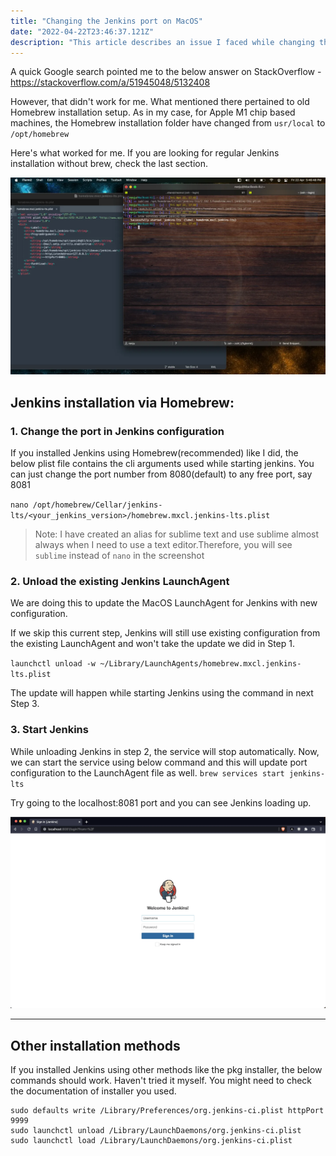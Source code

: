 ```yaml
---
title: "Changing the Jenkins port on MacOS"
date: "2022-04-22T23:46:37.121Z"
description: "This article describes an issue I faced while changing the port for home-brew installed Jenkins LTS on MacOS specifically on Apple M1 chip and how to fix it"
---
```


A quick Google search pointed me to the below answer on StackOverflow - https://stackoverflow.com/a/51945048/5132408

However, that didn't work for me. What mentioned there pertained to old Homebrew installation setup. As in my case, for Apple M1 chip based machines, the Homebrew installation folder have changed from `usr/local` to `/opt/homebrew`

Here's what worked for me. If you are looking for regular Jenkins installation without brew, check the last section.

![Changing Jenkins port for brew installation](./change_jenkins_port_brew-iterm.webp)

## Jenkins installation via Homebrew:

### 1. Change the port in Jenkins configuration
If you installed Jenkins using Homebrew(recommended) like I did, the below plist file contains the cli arguments used while starting jenkins. You can just change the port number from 8080(default) to any free port, say 8081

`nano /opt/homebrew/Cellar/jenkins-lts/<your_jenkins_version>/homebrew.mxcl.jenkins-lts.plist`

> Note: I have created an alias for sublime text and use sublime almost always when I need to use a text editor.Therefore, you will see `sublime` instead of `nano` in the screenshot

### 2. Unload the existing Jenkins LaunchAgent
We are doing this to update the MacOS LaunchAgent for Jenkins with new configuration.

If we skip this current step, Jenkins will still use existing configuration from the existing LaunchAgent and won't take the update we did in Step 1.

`launchctl unload -w ~/Library/LaunchAgents/homebrew.mxcl.jenkins-lts.plist`

The update will happen while starting Jenkins using the command in next Step 3. 

### 3. Start Jenkins
While unloading Jenkins in step 2, the service will stop automatically. Now, we can start the service using below command and this will update port configuration to the LaunchAgent file as well.
`brew services start jenkins-lts`

Try going to the localhost:8081 port and you can see Jenkins loading up.

![Jenkins login page](./jenkins_login_page.webp)

---
## Other installation methods
If you installed Jenkins using other methods like the pkg installer, the below commands should work. Haven't tried it myself. You might need to check the documentation of installer you used.
```
sudo defaults write /Library/Preferences/org.jenkins-ci.plist httpPort 9999
sudo launchctl unload /Library/LaunchDaemons/org.jenkins-ci.plist
sudo launchctl load /Library/LaunchDaemons/org.jenkins-ci.plist
```